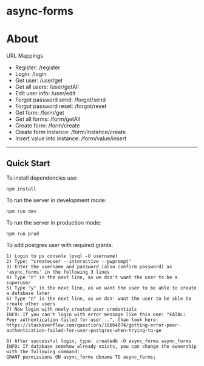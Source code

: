 # async-forms

# About
URL Mappings

- Register: /register
- Login: /login
- Get user: /user/get
- Get all users: /user/getAll
- Edit user info: /user/edit
- Forgot password send: /forgot/send
- Forgot password reset: /forgot/reset
- Get form: /form/get
- Get all forms: /form/getAll
- Create form: /form/create
- Create form instance: /form/instance/create
- Insert value into instance: /form/value/insert
---

## Quick Start

To install dependencies use:

```
npm install

```
To run the server in development mode:

```
npm run dev

```
To run the server in production mode:

```
npm run prod

```
To add postgres user with required grants:

```
1) Login to ps console (psql -U username)
2) Type: "createuser --interactive --pwprompt"
3) Enter the username and password (also confirm password) as 'async_forms' in the following 3 lines
4) Type "n" in the next line, as we don't want the user to be a superuser
5) Type "y" in the next line, as we want the user to be able to create a database later
6) Type "n" in the next line, as we don' want the user to be able to create other users
7) Now login with newly created user credentials
INFO: If you can't login with error message like this one: "FATAL: Peer authentication failed for user...", than look here: https://stackoverflow.com/questions/18664074/getting-error-peer-authentication-failed-for-user-postgres-when-trying-to-ge

8) After successful login, type: createdb -O async_forms async_forms
INFO: If database somehow already exists, you can change the ownership with the following command:
GRANT permissions ON async_forms dbname TO async_forms;

```
